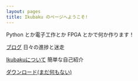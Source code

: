 ```yaml
---
layout: pages
title: Ikubaku のページへようこそ!
---
```

Python とか電子工作とか FPGA とかで何か作ります！

[ブログ](blog)
日々の進捗と迷走

[Ikubakuについて](about)
簡単な自己紹介

<u>ダウンロード(まだ何もない)</u>
